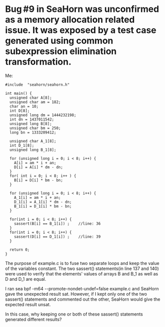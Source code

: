 # Bug #9 in SeaHorn was unconfirmed as a memory allocation related issue. It was exposed by a test case generated using common subexpression elimination transformation.

Me:
```
#include  "seahorn/seahorn.h"

int main() {
  unsigned char A[8];
  unsigned char am = 182;
  char an = 10;
  int D[8];
  unsigned long dm = 1444232198;
  int dn = 1437011542;
  unsigned long B[8];
  unsigned char bm = 250;
  long bn = 1333209412;
  
  unsigned char A_1[8];
  int D_1[8];
  unsigned long B_1[8];

  for (unsigned long i = 0; i < 8; i++) {
  	A[i] = am * i + an;
  	D[i] = A[i] * dm - dn;
  }
  for( int i = 0; i < 8; i++ ) {
  	B[i] = D[i] * bm - bn;
  }

  for (unsigned long i = 0; i < 8; i++) {
  	A_1[i] = am * i + an;
  	D_1[i] = A_1[i] * dm - dn;
  	B_1[i] = D_1[i] * bm - bn;
  }
  
  for(int i = 0; i < 8; i++) {
  	sassert(B[i] == B_1[i]) ;    //line: 36
  }
  for(int i = 0; i < 8; i++) {
  	sassert(D[i] == D_1[i]) ;    //line: 39
  }
  
  return 0;
}
```

The purpose of example.c is to fuse two separate loops and keep the value of the variables constant. 
The two sassert() statements(in line 137 and 140) were used to verify that 
the elements' values of arrays B and B_1 as well as D and D_1 are equal.

I ran sea bpf -m64 --promote-nondet-undef=false example.c and SeaHorn gave the unexpected result sat. 
However, if I kept only one of the two sassert() statements and commented out the other, 
SeaHorn would give the expected result unsat.

In this case, why keeping one or both of these sassert() statements generated different results?
